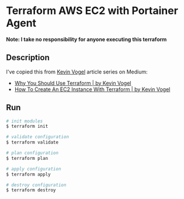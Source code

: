 # Terraform AWS EC2 with Portainer Agent

**Note: I take no responsibility for anyone executing this terraform**

## Description

I've copied this from [Kevin Vogel](https://medium.com/@hellokevinvogel) article series on Medium:  

- [Why You Should Use Terraform | by Kevin Vogel](https://levelup.gitconnected.com/devops-why-you-should-use-terraform-667f0411e383)
- [How To Create An EC2 Instance With Terraform | by Kevin Vogel](https://levelup.gitconnected.com/devops-how-to-create-an-ec2-instance-with-terraform-a1f8285ee5f7)

## Run

```bash
# init modules
$ terraform init

# validate configuration
$ terraform validate

# plan configuration
$ terraform plan

# apply configuration
$ terraform apply

# destroy configuration
$ terraform destroy
```

